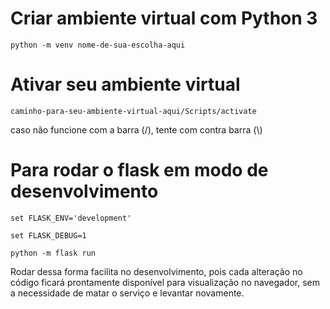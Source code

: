 # Criar ambiente virtual com Python 3

`python -m venv nome-de-sua-escolha-aqui`

# Ativar seu ambiente virtual

`caminho-para-seu-ambiente-virtual-aqui/Scripts/activate`

caso não funcione com a barra (/), tente com contra barra (\\)

# Para rodar o flask em modo de desenvolvimento

`set FLASK_ENV='development'`

`set FLASK_DEBUG=1`

`python -m flask run`

Rodar dessa forma facilita no desenvolvimento, pois cada alteração no código ficará prontamente disponível para visualização no navegador, sem a necessidade de matar o serviço e levantar novamente.
